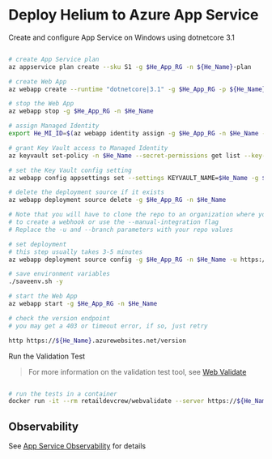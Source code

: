# Deploy Helium to Azure App Service

Create and configure App Service on Windows using dotnetcore 3.1

```bash

# create App Service plan
az appservice plan create --sku S1 -g $He_App_RG -n ${He_Name}-plan

# create Web App
az webapp create --runtime "dotnetcore|3.1" -g $He_App_RG -p ${He_Name}-plan -n $He_Name

# stop the Web App
az webapp stop -g $He_App_RG -n $He_Name

# assign Managed Identity
export He_MI_ID=$(az webapp identity assign -g $He_App_RG -n $He_Name --query principalId -o tsv)

# grant Key Vault access to Managed Identity
az keyvault set-policy -n $He_Name --secret-permissions get list --key-permissions get list --object-id $He_MI_ID

# set the Key Vault config setting
az webapp config appsettings set --settings KEYVAULT_NAME=$He_Name -g $He_App_RG -n $He_Name

# delete the deployment source if it exists
az webapp deployment source delete -g $He_App_RG -n $He_Name

# Note that you will have to clone the repo to an organization where you have permissions
# to create a webhook or use the --manual-integration flag
# Replace the -u and --branch parameters with your repo values

# set deployment
# this step usually takes 3-5 minutes
az webapp deployment source config -g $He_App_RG -n $He_Name -u https://github.com/retaildevcrews/helium-csharp --branch main --manual-integration

# save environment variables
./saveenv.sh -y

# start the Web App
az webapp start -g $He_App_RG -n $He_Name

# check the version endpoint
# you may get a 403 or timeout error, if so, just retry

http https://${He_Name}.azurewebsites.net/version


```

Run the Validation Test

> For more information on the validation test tool, see [Web Validate](https://github.com/retaildevcrews/webvalidate)

```bash

# run the tests in a container
docker run -it --rm retaildevcrew/webvalidate --server https://${He_Name}.azurewebsites.net --base-url https://raw.githubusercontent.com/retaildevcrews/helium/main/TestFiles/ --files baseline.json

```

## Observability

See [App Service Observability](AppServiceObservability.md) for details
